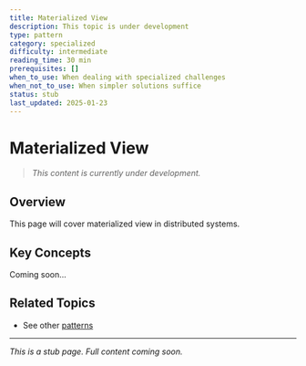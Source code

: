 ```yaml
---
title: Materialized View
description: This topic is under development
type: pattern
category: specialized
difficulty: intermediate
reading_time: 30 min
prerequisites: []
when_to_use: When dealing with specialized challenges
when_not_to_use: When simpler solutions suffice
status: stub
last_updated: 2025-01-23
---
```



# Materialized View

> *This content is currently under development.*

## Overview

This page will cover materialized view in distributed systems.

## Key Concepts

Coming soon...

## Related Topics

- See other [patterns](index.md)

---

*This is a stub page. Full content coming soon.*